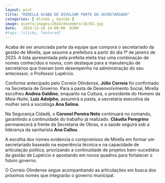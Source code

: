 ```yaml
---
layout: post
title: "MIRELLA ACABA DE DIVULGAR PARTE DO SECRETARIADO"
categories: [ Olinda , Gestão ]
image: assets/images/2024/dezembro/16/02.jpg
date:   2024-12-16 14:00:00 -0300
#tags: [sticky, featured]
---
```

Acaba de ser anunciada parte da equipe que comporá o secretariado da gestão de Mirella, que assume a prefeitura a partir do dia 1º de janeiro de 2025. A lista apresentada pela prefeita eleita traz uma combinação de nomes conhecidos e novos, com destaque para a manutenção de secretários que tiveram bom desempenho na administração do seu antecessor, o Professor Lupércio.

Conforme antecipado pelo Correio Olindense, **Júlio Correia** foi confirmado na Secretaria de Governo. Para a pasta de Desenvolvimento Social, Mirella escolheu **Andrea Galdino**, enquanto na Cultura, o presidente do Homem da Meia-Noite, **Luiz Adolpho**, assumirá a pasta, a secretária executiva da mulher será a socióloga **Ana Selma**.

Na Segurança Cidadã, o **Coronel Pereira Neto** continuará no comando, garantindo a continuidade do trabalho já realizado. **Cláudia Peregrino** permanecerá à frente da Secretaria de Obras, e a saúde seguirá sob a liderança da sanitarista **Ana Callou**.

A escolha dos nomes evidencia o compromisso de Mirella em formar um secretariado baseado na experiência técnica e na capacidade de articulação política, priorizando a continuidade de projetos bem-sucedidos da gestão de Lupércio e apostando em novos quadros para fortalecer o futuro governo.

O Correio Olindense segue acompanhando as articulações em busca dos próximos nomes que integrarão o governo municipal.